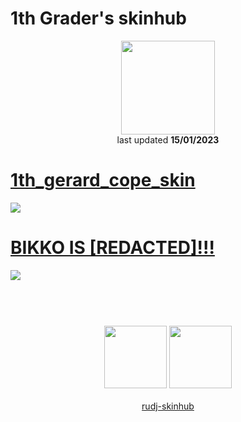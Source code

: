 # 1th Grader's skinhub
<p align="center">
<a href="https://osu.ppy.sh/users/3417494">
  <img src="https://a.ppy.sh/3417494"  
       width="150"
       height="150"></a>
<br>
last updated <b>15/01/2023</b>
</p>

# [1th_gerard_cope_skin](https://github.com/rudj-skinhub/woal/raw/tyfh/1thgrader/1th_gerard_cope_skin.osk)
[![](https://osu.ppy.sh/ss/18127492/45d4)](https://github.com/rudj-skinhub/woal/raw/tyfh/1thgrader/1th_gerard_cope_skin.osk)

# [BIKKO IS [REDACTED]!!!](https://github.com/rudj-skinhub/woal/raw/tyfh/1thgrader/BIKKO%20IS%20%5BREDACTED%5D!!!.osk)
[![](https://osu.ppy.sh/ss/18374265/160d)](https://github.com/rudj-skinhub/woal/raw/tyfh/1thgrader/BIKKO%20IS%20%5BREDACTED%5D!!!.osk)

#
<p align="center">
  <br></br>
  <a href="https://www.twitch.tv/1thgrader">
  <img src="https://i.imgur.com/HM030lk.png" 
       width="100" 
       height="100"></a>
  <a href="https://twitter.com/1th_Grader">
  <img src="https://i.imgur.com/PUQ5uWf.png" 
       width="100" 
       height="100"></a>
  <br></br>
  <a href="README.md">rudj-skinhub</a>
 </p>
